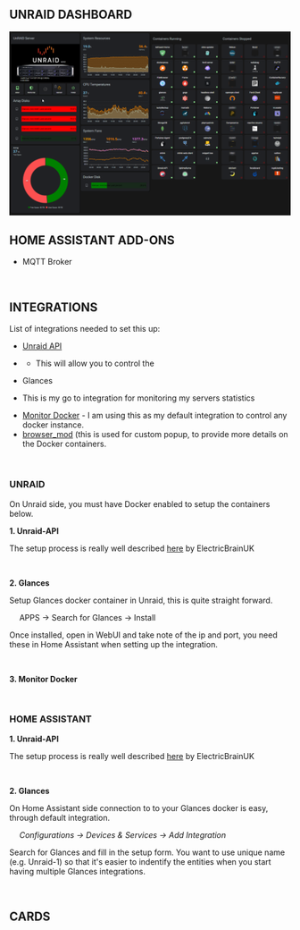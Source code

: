 ## UNRAID DASHBOARD

![Unraid Overview](/dashboards/unraid/img/HA-Unraid-dashboard-overview.png)

## HOME ASSISTANT ADD-ONS

* MQTT Broker

&nbsp;

## INTEGRATIONS

List of integrations needed to set this up:

* [Unraid API](https://github.com/ElectricBrainUK/UnraidAPI)
*  - This will allow you to control the 

* Glances
- This is my go to integration for monitoring my servers statistics

* [Monitor Docker](https://github.com/ualex73/monitor_docker) - I am using this as my default integration to control any docker instance.
* [browser_mod](https://github.com/thomasloven/hass-browser_mod) (this is used for custom popup, to provide more details on the Docker containers.

&nbsp;

### UNRAID

On Unraid side, you must have Docker enabled to setup the containers below.

**1. Unraid-API**

The setup process is really well described [here](https://github.com/ElectricBrainUK/UnraidAPI) by ElectricBrainUK

&nbsp;

**2. Glances**

Setup Glances docker container in Unraid, this is quite straight forward.

&ensp;&ensp; APPS -> Search for Glances -> Install

Once installed, open in WebUI and take note of the ip and port, you need these in Home Assistant when setting up the integration.

&nbsp;

**3. Monitor Docker**

&nbsp;

### HOME ASSISTANT

**1. Unraid-API**

The setup process is really well described [here](https://github.com/ElectricBrainUK/UnraidAPI) by ElectricBrainUK

&nbsp;

**2. Glances**

On Home Assistant side connection to to your Glances docker is easy, through default integration.

&ensp;&ensp; *Configurations -> Devices & Services -> Add Integration*

Search for Glances and fill in the setup form. You want to use unique name (e.g. Unraid-1) so that it's easier to indentify the entities when you start having multiple Glances integrations.

&nbsp;

## CARDS
